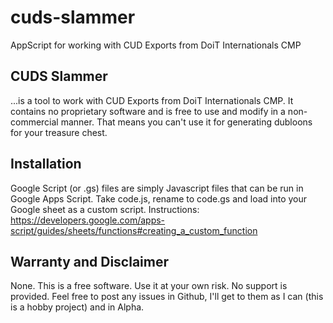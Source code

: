 # cuds-slammer
AppScript for working with CUD Exports from DoiT Internationals CMP


## CUDS Slammer 
...is a tool to work with CUD Exports from DoiT Internationals CMP. It contains no proprietary software and is free to use and modify in a non-commercial manner. That means you can't use it for generating dubloons for your treasure chest.

## Installation
Google Script (or .gs) files are simply Javascript files that can be run in Google Apps Script. Take code.js, rename to code.gs and load into your Google sheet as a custom script.
Instructions: <https://developers.google.com/apps-script/guides/sheets/functions#creating_a_custom_function>

## Warranty and Disclaimer
None. This is a free software. Use it at your own risk. No support is provided. Feel free to post any issues in Github, I'll get to them as I can (this is a hobby project) and in Alpha.

